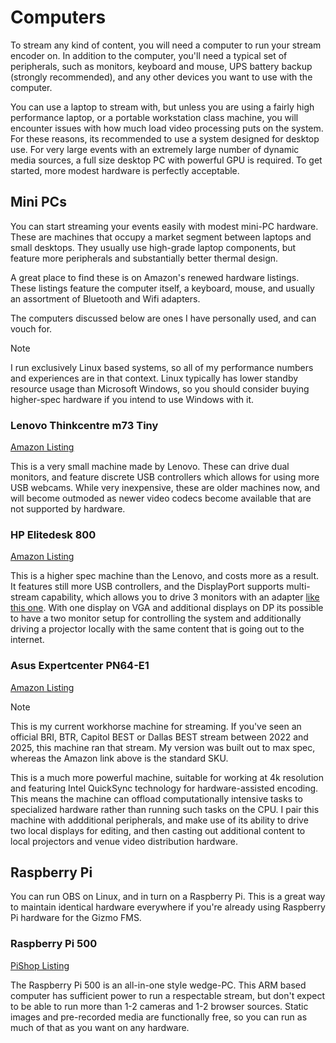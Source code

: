 # Computers

To stream any kind of content, you will need a computer to run your
stream encoder on.  In addition to the computer, you'll need a typical
set of peripherals, such as monitors, keyboard and mouse, UPS battery
backup (strongly recommended), and any other devices you want to use
with the computer.

You can use a laptop to stream with, but unless you are using a fairly
high performance laptop, or a portable workstation class machine, you
will encounter issues with how much load video processing puts on the
system.  For these reasons, its recommended to use a system designed
for desktop use.  For very large events with an extremely large number
of dynamic media sources, a full size desktop PC with powerful GPU is
required.  To get started, more modest hardware is perfectly
acceptable.

## Mini PCs

You can start streaming your events easily with modest mini-PC
hardware.  These are machines that occupy a market segment between
laptops and small desktops.  They usually use high-grade laptop
components, but feature more peripherals and substantially better
thermal design.

A great place to find these is on Amazon's renewed hardware listings.
These listings feature the computer itself, a keyboard, mouse, and
usually an assortment of Bluetooth and Wifi adapters.

The computers discussed below are ones I have personally used, and can
vouch for.

> [!NOTE]
>
> I run exclusively Linux based systems, so all of my performance
> numbers and experiences are in that context.  Linux typically has
> lower standby resource usage than Microsoft Windows, so you should
> consider buying higher-spec hardware if you intend to use Windows
> with it.

### Lenovo Thinkcentre m73 Tiny

[Amazon Listing](https://www.amazon.com/dp/B07V6ZNQZY)

This is a very small machine made by Lenovo.  These can drive dual
monitors, and feature discrete USB controllers which allows for using
more USB webcams.  While very inexpensive, these are older machines
now, and will become outmoded as newer video codecs become available
that are not supported by hardware.

### HP Elitedesk 800

[Amazon Listing](https://www.amazon.com/dp/B08KSGKHVS)

This is a higher spec machine than the Lenovo, and costs more as a
result.  It features still more USB controllers, and the DisplayPort
supports multi-stream capability, which allows you to drive 3 monitors
with an adapter [like this one](https://www.amazon.com/dp/B0BF41V4C2).
With one display on VGA and additional displays on DP its possible to
have a two monitor setup for controlling the system and additionally
driving a projector locally with the same content that is going out to
the internet.

### Asus Expertcenter PN64-E1

[Amazon Listing](https://www.amazon.com/dp/B0BFWJJTG9)

> [!NOTE]
>
> This is my current workhorse machine for streaming.  If you've seen
> an official BRI, BTR, Capitol BEST or Dallas BEST stream between
> 2022 and 2025, this machine ran that stream.  My version was built
> out to max spec, whereas the Amazon link above is the standard SKU.

This is a much more powerful machine, suitable for working at 4k
resolution and featuring Intel QuickSync technology for
hardware-assisted encoding.  This means the machine can offload
computationally intensive tasks to specialized hardware rather than
running such tasks on the CPU.  I pair this machine with addditional
peripherals, and make use of its ability to drive two local displays
for editing, and then casting out additional content to local
projectors and venue video distribution hardware.

## Raspberry Pi

You can run OBS on Linux, and in turn on a Raspberry Pi.  This is a
great way to maintain identical hardware everywhere if you're already
using Raspberry Pi hardware for the Gizmo FMS.

### Raspberry Pi 500

[PiShop Listing](https://www.pishop.us/product/raspberry-pi-500-us-main-unit-only/)

The Raspberry Pi 500 is an all-in-one style wedge-PC.  This ARM based
computer has sufficient power to run a respectable stream, but don't
expect to be able to run more than 1-2 cameras and 1-2 browser
sources.  Static images and pre-recorded media are functionally free,
so you can run as much of that as you want on any hardware.
